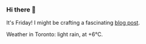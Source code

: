 ### Hi there :wave:

It's Friday! I might be crafting a fascinating [blog post](https://www.benjaminwuethrich.dev).

Weather in Toronto: light rain, at +6°C.

